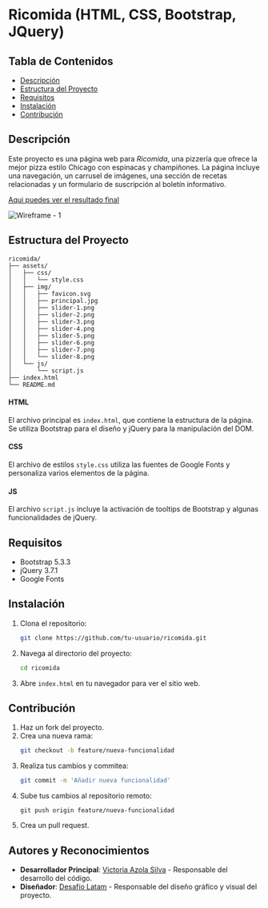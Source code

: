 # Ricomida (HTML, CSS, Bootstrap, JQuery)

## Tabla de Contenidos

- [Descripción](#descripción)
- [Estructura del Proyecto](#estructura-del-proyecto)
- [Requisitos](#requisitos)
- [Instalación](#instalación)
- [Contribución](#contribución)

## Descripción

Este proyecto es una página web para *Ricomida*, una pizzería que ofrece la mejor pizza estilo Chicago con espinacas y champiñones. La página incluye una navegación, un carrusel de imágenes, una sección de recetas relacionadas y un formulario de suscripción al boletín informativo.

[Aqui puedes ver el resultado final](https://vickyazola.github.io/RecomidaDesafioLatam/)


![Wireframe - 1](https://github.com/VickyAzola/RecomidaDesafioLatam/assets/116470398/b62fe101-c667-46bf-b40b-d0cc8bc56e6d)

## Estructura del Proyecto

```plaintext
ricomida/
├── assets/
│   ├── css/
│   │   └── style.css
│   ├── img/
│   │   ├── favicon.svg
│   │   ├── principal.jpg
│   │   ├── slider-1.png
│   │   ├── slider-2.png
│   │   ├── slider-3.png
│   │   ├── slider-4.png
│   │   ├── slider-5.png
│   │   ├── slider-6.png
│   │   ├── slider-7.png
│   │   └── slider-8.png
│   └── js/
│       └── script.js
├── index.html
└── README.md
```
#### HTML

El archivo principal es `index.html`, que contiene la estructura de la página. Se utiliza Bootstrap para el diseño y jQuery para la manipulación del DOM.

#### CSS

El archivo de estilos `style.css` utiliza las fuentes de Google Fonts y personaliza varios elementos de la página.

#### JS

El archivo `script.js` incluye la activación de tooltips de Bootstrap y algunas funcionalidades de jQuery.

## Requisitos

- Bootstrap 5.3.3
- jQuery 3.7.1
- Google Fonts

## Instalación

1. Clona el repositorio:
    ```bash
    git clone https://github.com/tu-usuario/ricomida.git
    ```
2. Navega al directorio del proyecto:
    ```bash
    cd ricomida
    ```
3. Abre `index.html` en tu navegador para ver el sitio web.

## Contribución

1. Haz un fork del proyecto.
2. Crea una nueva rama:
   ```bash
   git checkout -b feature/nueva-funcionalidad
   ```
3. Realiza tus cambios y commitea:
   ```bash
   git commit -m 'Añadir nueva funcionalidad'
   ```
4. Sube tus cambios al repositorio remoto:
   ```
   git push origin feature/nueva-funcionalidad
   ```
5. Crea un pull request.

## Autores y Reconocimientos

- **Desarrollador Principal**: [Victoria Azola Silva](https://github.com/VickyAzola) - Responsable del desarrollo del código.
- **Diseñador**: [Desafío Latam](https://desafiolatam.com/admision/?utm_term=desafio%20latam&utm_campaign=Brand&utm_source=adwords&utm_medium=ppc&hsa_acc=1239562006&hsa_cam=16998643182&hsa_grp=136655824715&hsa_ad=596057942540&hsa_src=g&hsa_tgt=kwd-340546658839&hsa_kw=desafio%20latam&hsa_mt=b&hsa_net=adwords&hsa_ver=3&gad_source=1&gclid=CjwKCAjwvvmzBhA2EiwAtHVrbzEJGJPqUuTuFDuNIFtSh4eKqGXcLXmCO9u12vwlU553fGXV93Q5zxoCGmEQAvD_BwE) - Responsable del diseño gráfico y visual del proyecto.
